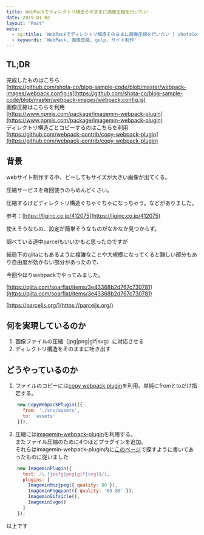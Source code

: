 ```yaml
---
title: WebPackでディレクトリ構造そのままに画像圧縮を行いたい
date: 2019-01-02
layout: "Post"
meta:
  - og:title: 'WebPackでディレクトリ構造そのままに画像圧縮を行いたい | shotaCoffee'
  - keywords: 'WebPack, 画像圧縮, gulp, サイト制作'
---
```


## TL;DR
完成したものはこちら  
[https://github.com/shota-co/blog-sample-code/blob/master/webpack-images/webpack.config.js](https://github.com/shota-co/blog-sample-code/blob/master/webpack-images/webpack.config.js)  
画像圧縮はこちらを利用  
[https://www.npmjs.com/package/imagemin-webpack-plugin](https://www.npmjs.com/package/imagemin-webpack-plugin)  
ディレクトリ構造ごとコピーするのはこちらを利用  
[https://github.com/webpack-contrib/copy-webpack-plugin](https://github.com/webpack-contrib/copy-webpack-plugin)

## 背景
webサイト制作する中、どーしてもサイズが大きい画像が出てくる。

圧縮サービスを毎回使うのもめんどくさい。

圧縮するけどディレクトリ構造ぐちゃぐちゃになっちゃう。などがありました。

参考：[https://liginc.co.jp/412075](https://liginc.co.jp/412075)

使えそうなもの、設定が簡単そうなものがなかなか見つからず。

調べている道中parcelもいいかもと思ったのですが

結局下のqiitaにもあるように複雑なことや大規模になってくると難しい部分もあり自由度が効かない部分があったので、

今回やはりwebpackでやってみました。

[https://qiita.com/soarflat/items/3e43368b2d767c730781](https://qiita.com/soarflat/items/3e43368b2d767c730781)

[https://parceljs.org/](https://parceljs.org/)

## 何を実現しているのか

1.  画像ファイルの圧縮（jpg|png|gif|svg）に対応させる
2.  ディレクトリ構造をそのままに吐き出す

## どうやっているのか

1.  ファイルのコピーには[copy webpack plugin](https://github.com/webpack-contrib/copy-webpack-plugin)を利用。単純にfromとtoだけ指定する。

```javascript
    new CopyWebpackPlugin([{
      from: './src/assets',
      to: 'assets'
    }]),
```

2.  圧縮には[imagemin-webpack-plugin](https://www.npmjs.com/package/imagemin-webpack-plugin)を利用する。  
またファイル圧縮のために4つほどプラグインを追加。  
それらはimagemin-webpack-plugin内に[このページ](https://www.npmjs.com/search?q=imagemin%20plugin)で探すように書いてあったものに従いました

```javascript
    new ImageminPlugin({
      test: /\.(jpe?g|png|gif|svg)$/i,
      plugins: [
        ImageminMozjpeg({ quality: 80 }),
        ImageminPngquant({ quality: '65-80' }),
        ImageminGifsicle(),
        ImageminSvgo()
      ]
    });
```

以上です
